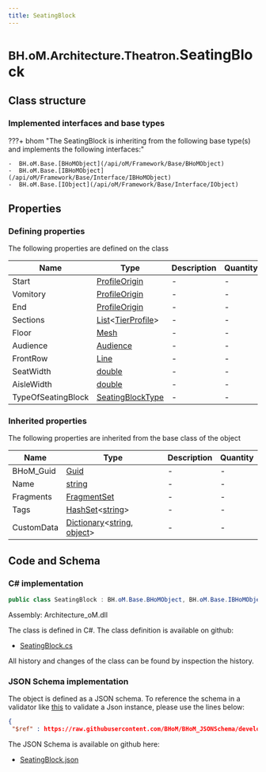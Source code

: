 ```yaml
---
title: SeatingBlock
---
```


# <small>BH.oM.Architecture.Theatron.</small>**SeatingBlock**



## Class structure

### Implemented interfaces and base types

???+ bhom "The SeatingBlock is inheriting from the following base type(s) and implements the following interfaces:"

    -  BH.oM.Base.[BHoMObject](/api/oM/Framework/Base/BHoMObject)
    -  BH.oM.Base.[IBHoMObject](/api/oM/Framework/Base/Interface/IBHoMObject)
    -  BH.oM.Base.[IObject](/api/oM/Framework/Base/Interface/IObject)


## Properties



### Defining properties

The following properties are defined on the class

| Name             | Type             | Description      | Quantity         |
|------------------|------------------|------------------|------------------|
| Start | [ProfileOrigin](/api/oM/Analytical/Architecture/Theatron/Elements/ProfileOrigin) | - | - |
| Vomitory | [ProfileOrigin](/api/oM/Analytical/Architecture/Theatron/Elements/ProfileOrigin) | - | - |
| End | [ProfileOrigin](/api/oM/Analytical/Architecture/Theatron/Elements/ProfileOrigin) | - | - |
| Sections | [List](https://learn.microsoft.com/en-us/dotnet/api/System.Collections.Generic.List-1?view=netstandard-2.0)&lt;[TierProfile](/api/oM/Analytical/Architecture/Theatron/Elements/TierProfile)&gt; | - | - |
| Floor | [Mesh](/api/oM/Dimensional/Geometry/Mesh/Mesh) | - | - |
| Audience | [Audience](/api/oM/Physical/Humans/ViewQuality/Audience) | - | - |
| FrontRow | [Line](/api/oM/Dimensional/Geometry/Curve/Line) | - | - |
| SeatWidth | [double](https://learn.microsoft.com/en-us/dotnet/api/System.Double?view=netstandard-2.0) | - | - |
| AisleWidth | [double](https://learn.microsoft.com/en-us/dotnet/api/System.Double?view=netstandard-2.0) | - | - |
| TypeOfSeatingBlock | [SeatingBlockType](/api/oM/Analytical/Architecture/Theatron/Enums/SeatingBlockType) | - | - |


### Inherited properties
The following properties are inherited from the base class of the object

| Name             | Type             | Description      | Quantity         |
|------------------|------------------|------------------|------------------|
| BHoM_Guid | [Guid](https://learn.microsoft.com/en-us/dotnet/api/System.Guid?view=netstandard-2.0) | - | - |
| Name | [string](https://learn.microsoft.com/en-us/dotnet/api/System.String?view=netstandard-2.0) | - | - |
| Fragments | [FragmentSet](/api/oM/Framework/Base/FragmentSet) | - | - |
| Tags | [HashSet](https://learn.microsoft.com/en-us/dotnet/api/System.Collections.Generic.HashSet-1?view=netstandard-2.0)&lt;[string](https://learn.microsoft.com/en-us/dotnet/api/System.String?view=netstandard-2.0)&gt; | - | - |
| CustomData | [Dictionary](https://learn.microsoft.com/en-us/dotnet/api/System.Collections.Generic.Dictionary-2?view=netstandard-2.0)&lt;[string](https://learn.microsoft.com/en-us/dotnet/api/System.String?view=netstandard-2.0), [object](https://learn.microsoft.com/en-us/dotnet/api/System.Object?view=netstandard-2.0)&gt; | - | - |


## Code and Schema

### C# implementation

``` C# title="C#"
public class SeatingBlock : BH.oM.Base.BHoMObject, BH.oM.Base.IBHoMObject, BH.oM.Base.IObject
```

Assembly: Architecture_oM.dll

The class is defined in C#. The class definition is available on github:

- [SeatingBlock.cs](https://github.com/BHoM/BHoM/blob/develop/Architecture_oM/Theatron\Elements\SeatingBlock.cs)

All history and changes of the class can be found by inspection the history.
### JSON Schema implementation

The object is defined as a JSON schema. To reference the schema in a validator like [this](https://www.jsonschemavalidator.net/) to validate a Json instance, please use the lines below:

``` json title="JSON Schema"
{
 "$ref" : https://raw.githubusercontent.com/BHoM/BHoM_JSONSchema/develop/Architecture_oM/Theatron/SeatingBlock.json}
```

The JSON Schema is available on github here:

- [SeatingBlock.json](https://github.com/BHoM/BHoM_JSONSchema/blob/develop/Architecture_oM/Theatron/SeatingBlock.json)
